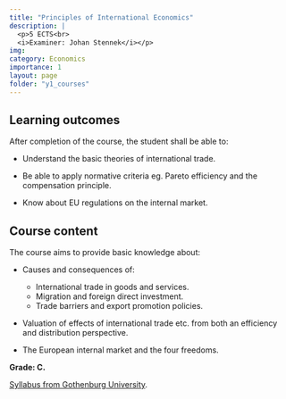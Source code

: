 ```yaml
---
title: "Principles of International Economics"
description: |
  <p>5 ECTS<br>
  <i>Examiner: Johan Stennek</i></p>
img:
category: Economics
importance: 1
layout: page
folder: "y1_courses"
---
```


## Learning outcomes

After completion of the course, the student shall be able to:

- Understand the basic theories of international trade.

- Be able to apply normative criteria eg. Pareto efficiency and the compensation
principle.

- Know about EU regulations on the internal market.

## Course content

The course aims to provide basic knowledge about:

- Causes and consequences of:
  - International trade in goods and services.
  - Migration and foreign direct investment.
  - Trade barriers and export promotion policies.

- Valuation of effects of international trade etc. from both an efficiency and distribution perspective.

- The European internal market and the four freedoms.

**Grade: C.**

[Syllabus from Gothenburg University](https://kursplaner.gu.se/pdf/kurs/en/NEK105.pdf).
